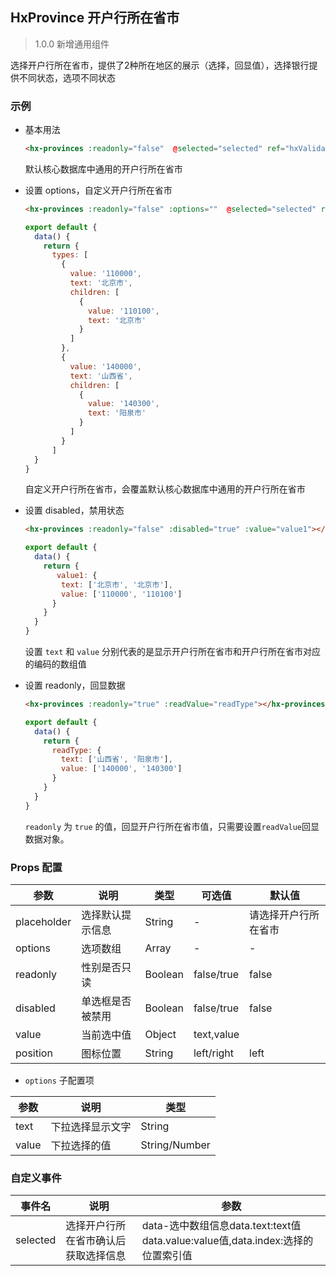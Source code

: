 ## HxProvince 开户行所在省市

> 1.0.0 新增通用组件

选择开户行所在省市，提供了2种所在地区的展示（选择，回显值），选择银行提供不同状态，选项不同状态

### 示例

- 基本用法

  ```html
  <hx-provinces :readonly="false"  @selected="selected" ref="hxValidate"></hx-provinces>
  ```

  默认核心数据库中通用的开户行所在省市

- 设置 options，自定义开户行所在省市

  ```html
  <hx-provinces :readonly="false" :options=""  @selected="selected" ref="hxValidate"></hx-provinces>
  ```
  ```js
  export default {
    data() {
      return {
        types: [
          {
            value: '110000',
            text: '北京市',
            children: [
              {
                value: '110100',
                text: '北京市'
              }
            ]
          },
          {
            value: '140000',
            text: '山西省',
            children: [
              {
                value: '140300',
                text: '阳泉市'
              }
            ]
          }
        ]
    }
  }
  ```

  自定义开户行所在省市，会覆盖默认核心数据库中通用的开户行所在省市

- 设置 disabled，禁用状态

  ```html
  <hx-provinces :readonly="false" :disabled="true" :value="value1"></hx-provinces>
  ```
  ```js
  export default {
    data() {
      return {
         value1: {
          text: ['北京市', '北京市'],
          value: ['110000', '110100']
        }
      }
    }
  }
  ```

  设置 `text` 和 `value` 分别代表的是显示开户行所在省市和开户行所在省市对应的编码的数组值

- 设置 readonly，回显数据

  ```html
  <hx-provinces :readonly="true" :readValue="readType"></hx-provinces>
  ```
  ```js
  export default {
    data() {
      return {
        readType: {
          text: ['山西省', '阳泉市'],
          value: ['140000', '140300']
        }
      }
    }
  }
  ```

  `readonly` 为 `true` 的值，回显开户行所在省市值，只需要设置`readValue`回显数据对象。
  
### Props 配置

| 参数 | 说明 | 类型 | 可选值 | 默认值 |
| - | - | - | - | - |
| placeholder | 选择默认提示信息 | String | - | 请选择开户行所在省市 |
| options | 选项数组 | Array | - | - |
| readonly | 性别是否只读 | Boolean | false/true | false |
| disabled | 单选框是否被禁用 | Boolean | false/true | false |
| value | 当前选中值 | Object | text,value |  |
| position | 图标位置 | String | left/right | left |

* `options` 子配置项

| 参数 | 说明 | 类型 |
| - | - | - |
| text | 下拉选择显示文字 | String |
| value | 下拉选择的值 | String/Number |

### 自定义事件

| 事件名 | 说明 | 参数 |
| - | - | - |
| selected | 选择开户行所在省市确认后获取选择信息 | data-选中数组信息data.text:text值 data.value:value值,data.index:选择的位置索引值 |